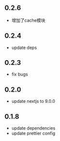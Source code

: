 ## 0.2.6

- 增加了cache模块

## 0.2.4

- update deps

## 0.2.3

- fix bugs

## 0.2.0

- update nextjs to 9.0.0

## 0.1.8

- update dependencies
- update prettier config

